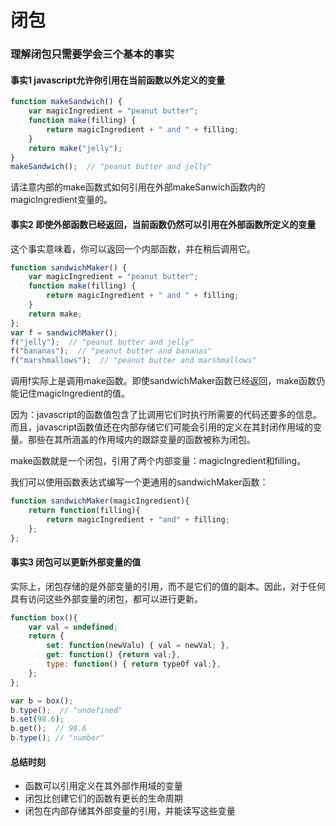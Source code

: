 # 闭包

### 理解闭包只需要学会三个基本的事实

#### 事实1 javascript允许你引用在当前函数以外定义的变量

```javascript
function makeSandwich() {
    var magicIngredient = "peanut butter";
    function make(filling) {
        return magicIngredient + " and " + filling;
    }
    return make("jelly");
}
makeSandwich();  // "peanut butter and jelly"
```

请注意内部的make函数式如何引用在外部makeSanwich函数内的magicIngredient变量的。

#### 事实2 即使外部函数已经返回，当前函数仍然可以引用在外部函数所定义的变量

这个事实意味着，你可以返回一个内部函数，并在稍后调用它。

```javascript
function sandwichMaker() {
    var magicIngredient = "peanut butter";
    function make(filling) {
        return magicIngredient + " and " + filling;
    }
    return make;
};
var f = sandwichMaker();
f("jelly");  // "peanut butter and jelly"
f("bananas");  // "peanut butter and bananas"
f("marshmallows");  // "peanut butter and marshmallows"
```

调用f实际上是调用make函数。即使sandwichMaker函数已经返回，make函数仍能记住magicIngredient的值。

因为：javascript的函数值包含了比调用它们时执行所需要的代码还要多的信息。而且，javascript函数值还在内部存储它们可能会引用的定义在其封闭作用域的变量。那些在其所涵盖的作用域内的跟踪变量的函数被称为闭包。

make函数就是一个闭包，引用了两个内部变量：magicIngredient和filling。

我们可以使用函数表达式编写一个更通用的sandwichMaker函数：

```javascript
function sandwichMaker(magicIngredient){
    return function(filling){
        return magicIngredient + "and" + filling;
    };
};
```

#### 事实3 闭包可以更新外部变量的值

实际上，闭包存储的是外部变量的引用，而不是它们的值的副本。因此，对于任何具有访问这些外部变量的闭包，都可以进行更新。

```javascript
function box(){
	var val = undefined;
    return {
        set: function(newValu) { val = newVal; },
        get: function() {return val;},
        type: function() { return typeOf val;},
    };
};

var b = box();
b.type();  // "undefined"
b.set(98.6);
b.get();  // 98.6
b.type(); // "number"
```

#### 总结时刻

* 函数可以引用定义在其外部作用域的变量
* 闭包比创建它们的函数有更长的生命周期
* 闭包在内部存储其外部变量的引用，并能读写这些变量



